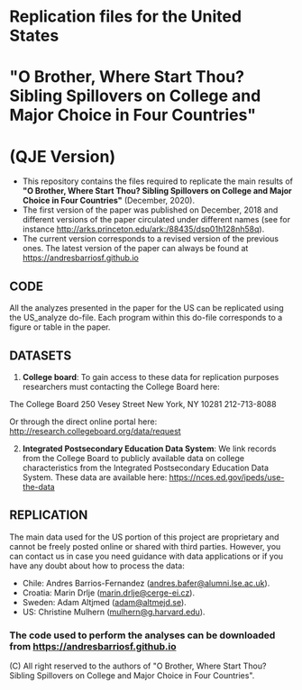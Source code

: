 # Replication files for the United States
# "O Brother, Where Start Thou? Sibling Spillovers on College and Major Choice in Four Countries"
# (QJE Version)

- This repository contains the files required to replicate the main results of **"O Brother, Where Start Thou? Sibling Spillovers on College and Major Choice in Four Countries"** (December, 2020).
- The first version of the paper was published on December, 2018 and different versions of the paper circulated under different names (see for instance http://arks.princeton.edu/ark:/88435/dsp01h128nh58q).
- The current version corresponds to a revised version of the previous ones. The latest version of the paper can always be found at  https://andresbarriosf.github.io

## CODE
All the analyzes presented in the paper for the US can be replicated using the US_analyze do-file. Each program within this do-file corresponds to a figure or table in the paper.

## DATASETS
1.  **College board**: To gain access to these data for replication purposes researchers must contacting the College Board here:

The College Board
250 Vesey Street
New York, NY 10281
212-713-8088

Or through the direct online portal here: http://research.collegeboard.org/data/request

2.  **Integrated Postsecondary Education Data System**: We link records from the College Board to publicly available data on college characteristics from the Integrated Postsecondary Education Data System. These data are available here: https://nces.ed.gov/ipeds/use-the-data

## REPLICATION
The main data used for the US portion of this project are proprietary and cannot be freely posted online or shared with third parties. However, you can contact us in case you need guidance with data applications or if you have any doubt about how to process the data:

- Chile: Andres Barrios-Fernandez (andres.bafer@alumni.lse.ac.uk).
- Croatia: Marin Drlje (marin.drlje@cerge-ei.cz).
- Sweden: Adam Altjmed (adam@altmejd.se).
- US: Christine Mulhern (mulhern@g.harvard.edu).


### The code used to perform the analyses can be downloaded from https://andresbarriosf.github.io

(C) All right reserved to the authors of "O Brother, Where Start Thou? Sibling Spillovers on College and Major Choice in Four Countries".
